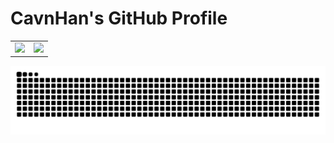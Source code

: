 # CavnHan's GitHub Profile

<table>
  <tr>
    <td style="text-align: center;">
      <img src="https://github-readme-stats.vercel.app/api?username=CavnHan" style="width: 400px;" />
    </td>
    <td style="text-align: center;">
      <img src="https://github-readme-stats.vercel.app/api/top-langs/?username=CavnHan&layout=compact" style="width: 400px;" />
    </td>
  </tr>
</table>

<picture>
  <source media="(prefers-color-scheme: dark)" srcset="https://raw.githubusercontent.com/CavnHan/CavnHan/output/github-contribution-grid-snake-dark.svg">
  <source media="(prefers-color-scheme: light)" srcset="https://raw.githubusercontent.com/CavnHan/CavnHan/output/github-contribution-grid-snake.svg">
  <img alt="github contribution grid snake animation" src="https://raw.githubusercontent.com/CavnHan/CavnHan/output/github-contribution-grid-snake.svg">
</picture>
